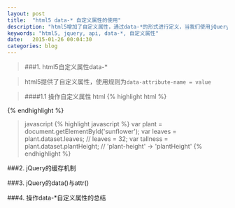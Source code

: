 ```yaml
---
layout: post
title:  "html5 data-* 自定义属性的使用"
description: "html5增加了自定义属性，通过data-*的形式进行定义，当我们使用jQuery的API去操作自定义属性的时候需要区分data()与attr()。"
keywords: "html5, jquery, api, data-*, 自定义属性"
date:   2015-01-26 00:04:30
categories: blog
---
```


>###1. html5自定义属性data-*

>html5提供了自定义属性，使用规则为`data-attribute-name = value`

>####1.1 操作自定义属性
>html
{% highlight html %}
<p id="sunflower" data-leaves="32" data-plant-height="2.0m"></p>
{% endhighlight %}

>javascript
{% highlight javascript %}
var plant = document.getElementById('sunflower');
var leaves = plant.dataset.leaves; // leaves = 32;
var tallness = plant.dataset.plantHeight; // 'plant-height' -> 'plantHeight'
{% endhighlight %}

###2. jQuery的缓存机制

###3. jQuery的data()与attr()

###4. 操作data-*自定义属性的总结